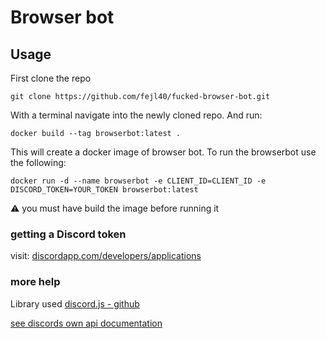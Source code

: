 # Browser bot

## Usage 
First clone the repo

 ``` git clone https://github.com/fejl40/fucked-browser-bot.git ```

With a terminal navigate into the newly cloned repo. And run: 

``` docker build --tag browserbot:latest . ```

This will create a docker image of browser bot. To run the browserbot use the following:

``` docker run -d --name browserbot -e CLIENT_ID=CLIENT_ID -e DISCORD_TOKEN=YOUR_TOKEN browserbot:latest ```

⚠️ you must have build the image before running it

### getting a Discord token
visit:
[discordapp.com/developers/applications](https://discordapp.com/developers/applications/)


### more help
Library used [discord.js - github](https://github.com/discordjs/discord.js)

[see discords own api documentation](https://discord.com/developers/docs/getting-started) 